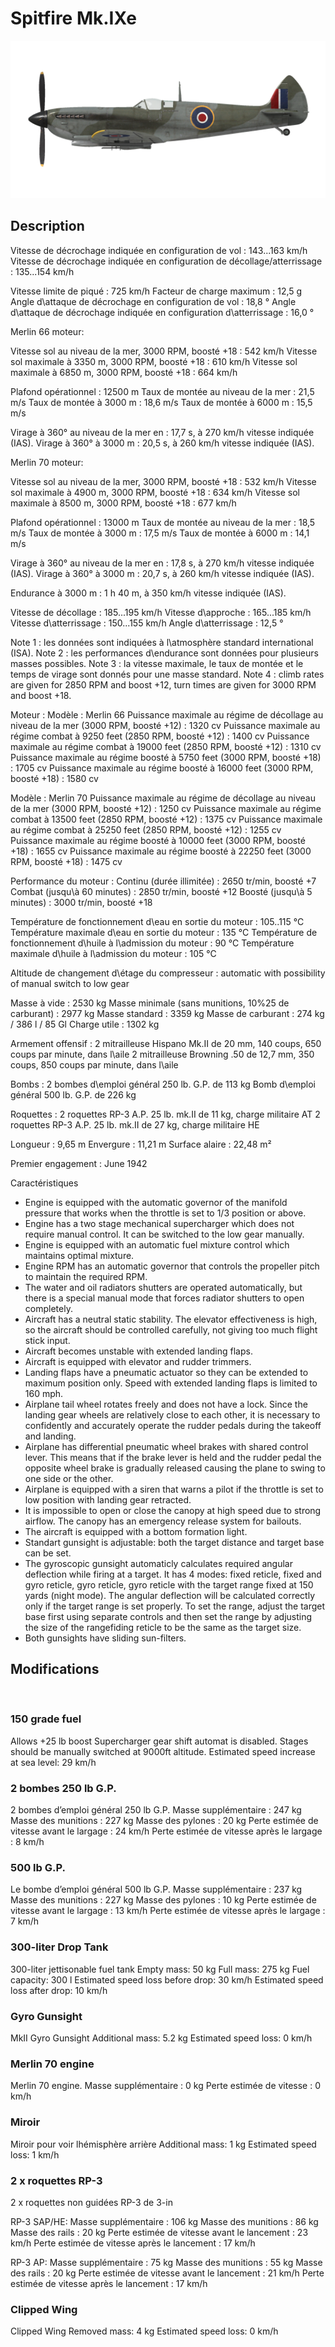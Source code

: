 # Spitfire Mk.IXe

![spitfiremkixe](../images/spitfiremkixe.png)

## Description

Vitesse de décrochage indiquée en configuration de vol : 143...163 km/h
Vitesse de décrochage indiquée en configuration de décollage/atterrissage : 135...154 km/h

Vitesse limite de piqué : 725 km/h
Facteur de charge maximum : 12,5 g
Angle d\attaque de décrochage en configuration de vol : 18,8 °
Angle d\attaque de décrochage indiquée en configuration d\atterrissage : 16,0 °


Merlin 66 moteur:

Vitesse sol au niveau de la mer, 3000 RPM, boosté +18 : 542 km/h
Vitesse sol maximale à 3350 m, 3000 RPM, boosté +18 : 610 km/h
Vitesse sol maximale à 6850 m, 3000 RPM, boosté +18 : 664 km/h

Plafond opérationnel : 12500 m
Taux de montée au niveau de la mer : 21,5 m/s
Taux de montée à 3000 m : 18,6 m/s
Taux de montée à 6000 m : 15,5 m/s

Virage à 360° au niveau de la mer en : 17,7 s, à 270 km/h vitesse indiquée (IAS).
Virage à 360° à 3000 m : 20,5 s, à 260 km/h vitesse indiquée (IAS).


Merlin 70 moteur:

Vitesse sol au niveau de la mer, 3000 RPM, boosté +18 : 532 km/h
Vitesse sol maximale à 4900 m, 3000 RPM, boosté +18 : 634 km/h
Vitesse sol maximale à 8500 m, 3000 RPM, boosté +18 : 677 km/h

Plafond opérationnel : 13000 m
Taux de montée au niveau de la mer : 18,5 m/s
Taux de montée à 3000 m : 17,5 m/s
Taux de montée à 6000 m : 14,1 m/s

Virage à 360° au niveau de la mer en : 17,8 s, à 270 km/h vitesse indiquée (IAS).
Virage à 360° à 3000 m : 20,7 s, à 260 km/h vitesse indiquée (IAS).


Endurance à 3000 m : 1 h 40 m, à 350 km/h vitesse indiquée (IAS).

Vitesse de décollage : 185...195 km/h
Vitesse d\approche : 165...185 km/h
Vitesse d\atterrissage : 150...155 km/h
Angle d\atterrissage : 12,5 °

Note 1 : les données sont indiquées à l\atmosphère standard international (ISA).
Note 2 : les performances d\endurance sont données pour plusieurs masses possibles.
Note 3 : la vitesse maximale, le taux de montée et le temps de virage sont donnés pour une masse standard.
Note 4 : climb rates are given for 2850 RPM and boost +12, turn times are given for 3000 RPM and boost +18.

Moteur :
Modèle : Merlin 66
Puissance maximale au régime de décollage au niveau de la mer (3000 RPM, boosté +12) : 1320 cv
Puissance maximale au régime combat à 9250 feet (2850 RPM, boosté +12) : 1400 cv
Puissance maximale au régime combat à 19000 feet (2850 RPM, boosté +12) : 1310 cv
Puissance maximale au régime boosté à 5750 feet (3000 RPM, boosté +18) : 1705 cv
Puissance maximale au régime boosté à 16000 feet (3000 RPM, boosté +18) : 1580 cv

Modèle : Merlin 70
Puissance maximale au régime de décollage au niveau de la mer (3000 RPM, boosté +12) : 1250 cv
Puissance maximale au régime combat à 13500 feet (2850 RPM, boosté +12) : 1375 cv
Puissance maximale au régime combat à 25250 feet (2850 RPM, boosté +12) : 1255 cv
Puissance maximale au régime boosté à 10000 feet (3000 RPM, boosté +18) : 1655 cv
Puissance maximale au régime boosté à 22250 feet (3000 RPM, boosté +18) : 1475 cv

Performance du moteur :
Continu (durée illimitée) : 2650 tr/min, boosté +7
Combat (jusqu\à 60 minutes) : 2850 tr/min, boosté +12
Boosté (jusqu\à 5 minutes) : 3000 tr/min, boosté +18

Température de fonctionnement d\eau en sortie du moteur : 105..115 °C
Température maximale d\eau en sortie du moteur : 135 °C
Température de fonctionnement d\huile à l\admission du moteur : 90 °C
Température maximale d\huile à l\admission du moteur : 105 °C

Altitude de changement d\étage du compresseur : automatic with possibility of manual switch to low gear

Masse à vide : 2530 kg
Masse minimale (sans munitions, 10%25 de carburant) : 2977 kg
Masse standard : 3359 kg
Masse de carburant : 274 kg / 386 l / 85 Gl
Charge utile : 1302 kg

Armement offensif :
2 mitrailleuse Hispano Mk.II de 20 mm, 140 coups, 650 coups par minute, dans l\aile
2 mitrailleuse Browning .50 de 12,7 mm, 350 coups, 850 coups par minute, dans l\aile

Bombs :
2 bombes d\emploi général 250 lb. G.P. de 113 kg
Bomb d\emploi général 500 lb. G.P. de 226 kg

Roquettes :
2 roquettes RP-3 A.P. 25 lb. mk.II de 11 kg, charge militaire AT
2 roquettes RP-3 A.P. 25 lb. mk.II de 27 kg, charge militaire HE

Longueur : 9,65 m
Envergure : 11,21 m
Surface alaire : 22,48 m²

Premier engagement : June 1942

Caractéristiques
- Engine is equipped with the automatic governor of the manifold pressure that works when the throttle is set to 1/3 position or above.
- Engine has a two stage mechanical supercharger which does not require manual control. It can be switched to the low gear manually.
- Engine is equipped with an automatic fuel mixture control which maintains optimal mixture.
- Engine RPM has an automatic governor that controls the propeller pitch to maintain the required RPM.
- The water and oil radiators shutters are operated automatically, but there is a special manual mode that forces radiator shutters to open completely.
- Aircraft has a neutral static stability. The elevator effectiveness is high, so the aircraft should be controlled carefully, not giving too much flight stick input.
- Aircraft becomes unstable with extended landing flaps.
- Aircraft is equipped with elevator and rudder trimmers.
- Landing flaps have a pneumatic actuator so they can be extended to maximum position only. Speed with extended landing flaps is limited to 160 mph.
- Airplane tail wheel rotates freely and does not have a lock. Since the landing gear wheels are relatively close to each other, it is necessary to confidently and accurately operate the rudder pedals during the takeoff and landing.
- Airplane has differential pneumatic wheel brakes with shared control lever. This means that if the brake lever is held and the rudder pedal the opposite wheel brake is gradually released causing the plane to swing to one side or the other.
- Airplane is equipped with a siren that warns a pilot if the throttle is set to low position with landing gear retracted.
- It is impossible to open or close the canopy at high speed due to strong airflow. The canopy has an emergency release system for bailouts.
- The aircraft is equipped with a bottom formation light.
- Standart gunsight is adjustable: both the target distance and target base can be set.
- The gyroscopic gunsight automaticly calculates required angular deflection while firing at a target. It has 4 modes: fixed reticle, fixed and gyro reticle, gyro reticle, gyro reticle with the target range fixed at 150 yards (night mode). The angular deflection will be calculated correctly only if the target range is set properly. To set the range, adjust the target base first using separate controls and then set the range by adjusting the size of the rangefiding reticle to be the same as the target size.
- Both gunsights have sliding sun-filters.

## Modifications
﻿

### 150 grade fuel

Allows +25 lb boost
Supercharger gear shift automat is disabled. Stages should be manually switched at 9000ft altitude.
Estimated speed increase at sea level: 29 km/h﻿

### 2 bombes 250 lb G.P.

2 bombes d’emploi général 250 lb G.P.
Masse supplémentaire : 247 kg
Masse des munitions : 227 kg
Masse des pylones : 20 kg
Perte estimée de vitesse avant le largage : 24 km/h
Perte estimée de vitesse après le largage : 8 km/h﻿

### 500 lb G.P.

Le bombe d’emploi général 500 lb G.P.
Masse supplémentaire : 237 kg
Masse des munitions : 227 kg
Masse des pylones : 10 kg
Perte estimée de vitesse avant le largage : 13 km/h
Perte estimée de vitesse après le largage : 7 km/h﻿

### 300-liter Drop Tank

300-liter jettisonable fuel tank
Empty mass: 50 kg
Full mass: 275 kg
Fuel capacity: 300 l
Estimated speed loss before drop: 30 km/h
Estimated speed loss after drop: 10 km/h﻿

### Gyro Gunsight

MkII Gyro Gunsight
Additional mass: 5.2 kg
Estimated speed loss: 0 km/h﻿

### Merlin 70 engine

Merlin 70 engine. 
Masse supplémentaire : 0 kg
Perte estimée de vitesse : 0 km/h﻿

### Miroir

Miroir pour voir lhémisphère arrière
Additional mass: 1 kg
Estimated speed loss: 1 km/h﻿


### 2 x roquettes RP-3 

2 x roquettes non guidées RP-3 de 3-in

RP-3 SAP/HE:
Masse supplémentaire : 106 kg
Masse des munitions : 86 kg
Masse des rails : 20 kg
Perte estimée de vitesse avant le lancement : 23 km/h
Perte estimée de vitesse après le lancement : 17 km/h

RP-3 AP:
Masse supplémentaire : 75 kg
Masse des munitions : 55 kg
Masse des rails : 20 kg
Perte estimée de vitesse avant le lancement : 21 km/h
Perte estimée de vitesse après le lancement : 17 km/h
﻿

### Clipped Wing

Clipped Wing
Removed mass: 4 kg
Estimated speed loss: 0 km/h